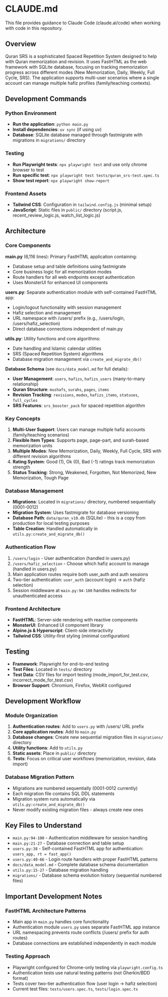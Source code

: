 # CLAUDE.md

This file provides guidance to Claude Code (claude.ai/code) when working with code in this repository.

## Overview

Quran SRS is a sophisticated Spaced Repetition System designed to help with Quran memorization and revision. It uses FastHTML as the web framework with SQLite database, focusing on tracking memorization progress across different modes (New Memorization, Daily, Weekly, Full Cycle, SRS). The application supports multi-user scenarios where a single account can manage multiple hafiz profiles (family/teaching contexts).

## Development Commands

### Python Environment
- **Run the application**: `python main.py`
- **Install dependencies**: `uv sync` (if using uv)
- **Database**: SQLite database managed through fastmigrate with migrations in `migrations/` directory

### Testing
- **Run Playwright tests**: `npx playwright test` and use only chrome browser to test
- **Run specific test**: `npx playwright test tests/quran_srs-test.spec.ts`
- **Show test report**: `npx playwright show-report`

### Frontend Assets
- **Tailwind CSS**: Configuration in `tailwind.config.js` (minimal setup)
- **JavaScript**: Static files in `public/` directory (script.js, recent_review_logic.js, watch_list_logic.js)

## Architecture

### Core Components

**main.py** (6,116 lines): Primary FastHTML application containing:
- Database setup and table definitions using fastmigrate
- Core business logic for all memorization modes
- Route handlers for all web endpoints except authentication
- Uses MonsterUI for enhanced UI components

**users.py**: Separate authentication module with self-contained FastHTML app:
- Login/logout functionality with session management
- Hafiz selection and management
- URL namespace with /users/ prefix (e.g., /users/login, /users/hafiz_selection)
- Direct database connections independent of main.py

**utils.py**: Utility functions and core algorithms:
- Date handling and Islamic calendar utilities
- SRS (Spaced Repetition System) algorithms
- Database migration management via `create_and_migrate_db()`

**Database Schema** (see `docs/data_model.md` for full details):
- **User Management**: `users`, `hafizs`, `hafizs_users` (many-to-many relationship)
- **Quran Structure**: `mushafs`, `surahs`, `pages`, `items`
- **Revision Tracking**: `revisions`, `modes`, `hafizs_items`, `statuses`, `full_cycles`
- **SRS Features**: `srs_booster_pack` for spaced repetition algorithm

### Key Concepts

1. **Multi-User Support**: Users can manage multiple hafiz accounts (family/teaching scenarios)
2. **Flexible Item Types**: Supports page, page-part, and surah-based memorization units
3. **Multiple Modes**: New Memorization, Daily, Weekly, Full Cycle, SRS with different revision algorithms
4. **Rating System**: Good (1), Ok (0), Bad (-1) ratings track memorization strength
5. **Status Tracking**: Strong, Weakened, Forgotten, Not Memorized, New Memorization, Tough Page

### Database Management

- **Migrations**: Located in `migrations/` directory, numbered sequentially (0001-0012)
- **Migration System**: Uses fastmigrate for database versioning
- **Database Path**: `data/quran_v10.db` (SQLite) - this is a copy from production for local testing purposes
- **Table Creation**: Handled automatically in `utils.py:create_and_migrate_db()`

### Authentication Flow

1. `/users/login` - User authentication (handled in users.py)
2. `/users/hafiz_selection` - Choose which hafiz account to manage (handled in users.py)
3. Main application routes require both user_auth and auth sessions
4. Two-tier authentication: `user_auth` (account login) → `auth` (hafiz selection)
5. Session middleware at `main.py:94-100` handles redirects for unauthenticated access

### Frontend Architecture

- **FastHTML**: Server-side rendering with reactive components
- **MonsterUI**: Enhanced UI component library
- **Alpine.js & Hyperscript**: Client-side interactivity
- **Tailwind CSS**: Utility-first styling (minimal configuration)

## Testing

- **Framework**: Playwright for end-to-end testing
- **Test Files**: Located in `tests/` directory
- **Test Data**: CSV files for import testing (mode_import_for_test.csv, incorrect_mode_for_test.csv)
- **Browser Support**: Chromium, Firefox, WebKit configured

## Development Workflow

### Module Organization
1. **Authentication routes**: Add to `users.py` with /users/ URL prefix
2. **Core application routes**: Add to `main.py` 
3. **Database changes**: Create new sequential migration files in `migrations/` directory
4. **Utility functions**: Add to `utils.py`
5. **Static assets**: Place in `public/` directory
6. **Tests**: Focus on critical user workflows (memorization, revision, data import)

### Database Migration Pattern
- Migrations are numbered sequentially (0001-0012 currently)
- Each migration file contains SQL DDL statements
- Migration system runs automatically via `utils.py:create_and_migrate_db()`
- Never modify existing migration files - always create new ones

## Key Files to Understand

- `main.py:94-100` - Authentication middleware for session handling
- `main.py:21-27` - Database connection and table setup
- `users.py:38` - Self-contained FastHTML app for authentication: `users_app, rt = fast_app()`
- `users.py:40-66` - Login route handlers with proper FastHTML patterns
- `docs/data_model.md` - Complete database schema documentation
- `utils.py:15-27` - Database migration handling
- `migrations/` - Database schema evolution history (sequential numbered files)

## Important Development Notes

### FastHTML Architecture Patterns
- Main app in `main.py` handles core functionality
- Authentication module `users.py` uses separate FastHTML app instance
- URL namespacing prevents route conflicts (/users/ prefix for auth routes)
- Database connections are established independently in each module

### Testing Approach
- Playwright configured for Chrome-only testing via `playwright.config.ts`
- Authentication tests use natural testing patterns (not Gherkin/BDD format)
- Tests cover two-tier authentication flow (user login → hafiz selection)
- Current test files: `tests/users.spec.ts`, `tests/login.spec.ts`